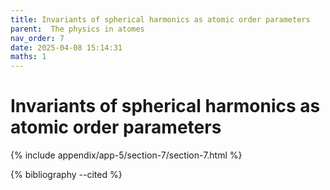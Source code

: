 ```yaml
---
title: Invariants of spherical harmonics as atomic order parameters
parent:  The physics in atomes
nav_order: 7
date: 2025-04-08 15:14:31
maths: 1
---
```


# Invariants of spherical harmonics as atomic order parameters

{% include appendix/app-5/section-7/section-7.html %}

{% bibliography --cited %}
